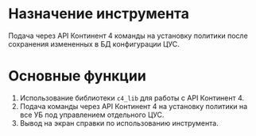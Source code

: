 # Назначение инструмента

Подача через API Континент 4 команды на установку политики после сохранения измененных в БД конфигурации ЦУС.

# Основные функции

1. Использование библиотеки `c4_lib` для работы с API Континент 4.
2. Подача команды через API Континент 4 на установку политики на все УБ под управлением отдельного ЦУС.
3. Вывод на экран справки по использованию инструмента.
